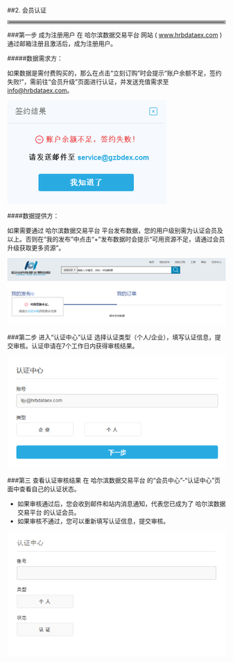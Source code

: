 ##2. 会员认证

<hr style=" border:4px solid #A9A9A9;" />

###第一步 成为注册用户
在 哈尔滨数据交易平台 网站 ( www.hrbdataex.com )通过邮箱注册且激活后，成为注册用户。

#####数据需求方：

如果数据是需付费购买的，那么在点击“立刻订购”时会提示“账户余额不足，签约失败!”，需前往“会员升级”页面进行认证，并发送充值需求至 info@hrbdataex.com。

![](img/lack_of_balance.png)

####数据提供方：

如果需要通过 哈尔滨数据交易平台 平台发布数据，您的用户级别需为认证会员及以上。否则在“我的发布”中点击“+”发布数据时会提示“可用资源不足，请通过会员升级获取更多资源”。

![](img/lack_of_resource.png)

###第二步 进入“认证中心”认证
 选择认证类型（个人/企业），填写认证信息，提交审核。认证申请在7个工作日内获得审核结果。

![](img/certificate.png)

###第三 查看认证审核结果
在 哈尔滨数据交易平台 的“会员中心”-“认证中心”页面中查看自己的认证状态。

* 如果审核通过后，您会收到邮件和站内消息通知，代表您已成为了 哈尔滨数据交易平台 的认证会员。
* 如果审核不通过，您可以重新填写认证信息，提交审核。


![](img/certificate_result.png)